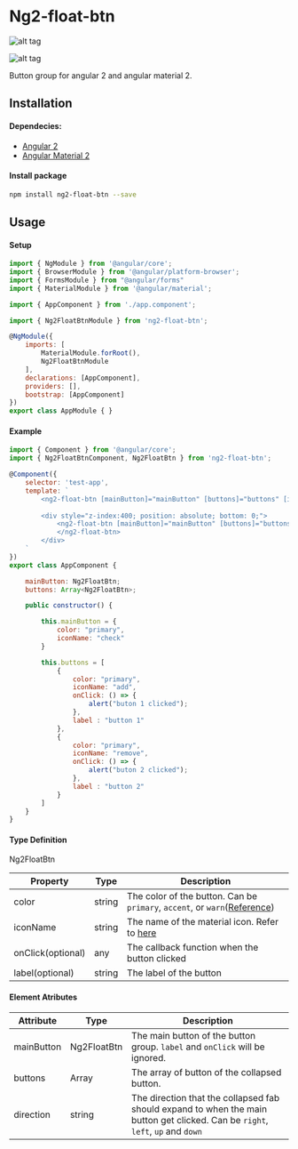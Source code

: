 # Ng2-float-btn

![alt tag](https://circleci.com/gh/BaronChen/ng2-float-btn/tree/master.svg?&style=shield&circle-token=e183368192080a061d355316972a82d4e3b7e796)

![alt tag](https://raw.githubusercontent.com/baronchen/ng2-float-btn/master/screenshot.gif)

Button group for angular 2 and angular material 2. 

## Installation

#### Dependecies:
* [Angular 2](https://angular.io/)
* [Angular Material 2](https://material.angular.io/)

#### Install package
```sh
npm install ng2-float-btn --save
```

## Usage

#### Setup
```javascript
import { NgModule } from '@angular/core';
import { BrowserModule } from '@angular/platform-browser';
import { FormsModule } from "@angular/forms"
import { MaterialModule } from '@angular/material';

import { AppComponent } from './app.component';

import { Ng2FloatBtnModule } from 'ng2-float-btn';

@NgModule({
    imports: [ 
        MaterialModule.forRoot(), 
        Ng2FloatBtnModule
    ],
    declarations: [AppComponent],
    providers: [],
    bootstrap: [AppComponent]
})
export class AppModule { }
```

#### Example
```javascript
import { Component } from '@angular/core';
import { Ng2FloatBtnComponent, Ng2FloatBtn } from 'ng2-float-btn';

@Component({
	selector: 'test-app',
	template: `
		<ng2-float-btn [mainButton]="mainButton" [buttons]="buttons" [isMini]="true" [direction]="'right'">
		
		<div style="z-index:400; position: absolute; bottom: 0;">
			<ng2-float-btn [mainButton]="mainButton" [buttons]="buttons"  [direction]="'up'">
			</ng2-float-btn>
		</div>
	`
})
export class AppComponent {

	mainButton: Ng2FloatBtn;
	buttons: Array<Ng2FloatBtn>;

	public constructor() {

		this.mainButton = {
			color: "primary",
			iconName: "check"
		}

		this.buttons = [
			{
				color: "primary",
				iconName: "add",
				onClick: () => {
					alert("buton 1 clicked");
				},
				label : "button 1"
			},
			{
				color: "primary",
				iconName: "remove",
				onClick: () => {
					alert("buton 2 clicked");
				},
				label : "button 2"
			}
		]
	}
}
```
#### Type Definition

Ng2FloatBtn

| Property | Type | Description |
| ------ | ------ | ------ |
| color | string | The color of the button. Can be `primary`, `accent`, or `warn`([Reference](https://material.angular.io/components/component/button)) |
| iconName | string | The name of the material icon. Refer to [here](https://material.angular.io/components/component/icon) |
| onClick(optional) | any | The callback function when the button clicked |
| label(optional) | string | The label of the button |

#### Element Atributes
| Attribute | Type | Description |
| ------ | ------ | ------ |
| mainButton | Ng2FloatBtn | The main button of the button group. `label` and `onClick` will be ignored. |
| buttons | Array <Ng2FloatBtn> | The array of button of the collapsed button. | isMini | boolean | The flag to determine if the buttons should be mini-fab |
| direction | string | The direction that the collapsed fab should expand to when the main button get clicked. Can be `right`, `left`, `up` and `down` |






